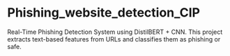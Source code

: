 # Phishing_website_detection_CIP
Real-Time Phishing Detection System using DistilBERT + CNN. This project extracts text-based features from URLs and classifies them as phishing or safe.

